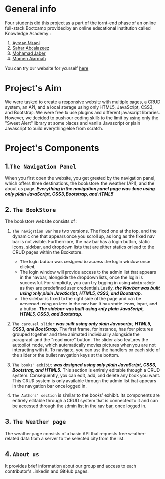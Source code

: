 # General info
Four students did this project as a part of the fornt-end phase of an online full-stack Bootcamp provided by an online educational institution called Knowledge Academy : 
1. [Ayman Maani](https://github.com/AymanQ-A-Maani)
2. [Sahar Abdalazeez](https://github.com/Sahar-Abdalazeez)
3. [Mohamad Jaber](https://github.com/Mohamad-jaber)
4. [Momen Ajarmah](https://github.com/Momen-Ajarmah)

You can try our website for yourself [here](https://sahar-abdalazeez.github.io/fullstack-project/)

# Project's Aim
We were tasked to create a responsive website with multiple pages, a CRUD system, an API, and a local storage using only HTML5, JavaScript, CSS3, and Bootstrap.
We were free to use plugins and different javascript libraries. However, we decided to push our coding skills to the limit by using only the "Sweet Alert" library at some places and vanilla Javascript or plain Javascript to build everything else from scratch.

# Project's Components
## 1.`The Navigation Panel` 
When you first open the website, you get greeted by the navigation panel, which offers three destinations, the bookstore, the weather (API), and the about us page. ***Everything in the navigation panel page was done using only plain JavaScript, CSS3, Bootstrap, and HTML5***

## 2. `The BookStore`
The bookstore website consists of :
1. `The navigation Bar` has two versions. The fixed one at the top, and the dynamic one that appears once you scroll up, as long as the fixed nav bar is not visible. Furthermore, the nav bar has a login button, static icons, sidebar, and dropdown lists that are either statics or lead to the CRUD pages within the Bookstore.
   * The login button was designed to access the login window once clicked.
   * The login window will provide access to the admin list that appears in the navbar, alongside the dropdown lists, once the login is successful. For simplicity, you can try logging in using `admin:admin` as they are predefined user credentials.Lastly, ***the Nav bar was built using only plain JavaScript, HTML5, CSS3, and Bootstrap.***
   * The sidebar is fixed to the right side of the page and can be accessed using an icon in the nav bar. It has static icons, input, and a button. ***The sidebar was built using only plain JavaScript, HTML5, CSS3, and Bootstrap.***
   
   
2. `The carousel slider` ***was built using only plain Javascript, HTML5, CSS3, and BootStrap.*** The first frame, for instance, has four pictures grouped together and then animated individually alongside the paragraph and the "read more" button. The slider also features the autopilot mode, which automatically movies pictures when you are not interacting with it. To navigate, you can use the handlers on each side of the slider or the bullet navigation keys at the bottom.
3. `The books' exhibit` ***was designed using only plain JavaScript, CSS3, Bootstrap, and HTML5.*** This section is entirely editable through a CRUD system. Consequently, you can edit, add, and delete any book you want. This CRUD system is only available through the admin list that appears in the navigation bar once logged in.
4. `The Authors' section` is similar to the books' exhibit. Its components are entirely editable through a CRUD system that is connected to it and can be accessed through the admin list in the nav bar, once logged in.
## 3. `The Weather page`
The weather page consists of a basic API that requests free weather-related data from a server to the selected city from the list. 
## 4. `About us`
It provides brief information about our group and access to each contributor's Linkedin and GitHub pages.
